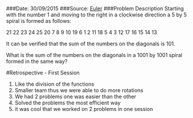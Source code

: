 ###Date: 30/09/2015
###Source: [Euler](https://projecteuler.net/problem=28)
###Problem Description
Starting with the number 1 and moving to the right in a clockwise direction a 5 by 5 spiral is formed as follows:

21 22 23 24 25
20  7  8  9 10
19  6  1  2 11
18  5  4  3 12
17 16 15 14 13

It can be verified that the sum of the numbers on the diagonals is 101.

What is the sum of the numbers on the diagonals in a 1001 by 1001 spiral formed in the same way?


#Retrospective - First Session 
1. Like the division of the functions 
2. Smaller team thus we were able to do more rotations  
3. We had 2 problems one was easier than the other 
4. Solved the problems the most efficient way
5. it was cool that we worked on 2  problems in one session 

 

 
 